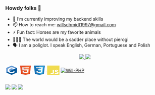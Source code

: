 ### Howdy folks 🤠

- 🌱 I’m currently improving my backend skills
- 📫 How to reach me: willschmidt1997@gmail.com
- ⚡ Fun fact: Horses are my favorite animals
- 🧑🏻‍🍳 The world would be a sadder place without pierogi
- 🗣️ I am a poliglot. I speak English, German, Portuguese and Polish

<div align="center">
  <a href="https://github.com/WillSchmidt97">
  <img height="180em" src="https://github-readme-stats.vercel.app/api?username=WillSchmidt97&show_icons=true&theme=dark&include_all_commits=true&count_private=true"/>
  <img height="180em" src="https://github-readme-stats.vercel.app/api/top-langs/?username=WillSchmidt97&layout=compact&langs_count=7&theme=dark"/>
</div>

<div style="display: inline_block"><br>
  <img align="center" alt="Will-C" height="30" width="40" src="https://github.com/devicons/devicon/blob/master/icons/c/c-original.svg">
  <img align="center" alt="Will-HTML" height="30" width="40" src="https://raw.githubusercontent.com/devicons/devicon/master/icons/html5/html5-original.svg">
  <img align="center" alt="Will-CSS" height="30" width="40" src="https://raw.githubusercontent.com/devicons/devicon/master/icons/css3/css3-original.svg">
  <img align="center" alt="Will-JS" height="30" width="40" src="https://raw.githubusercontent.com/devicons/devicon/master/icons/javascript/javascript-plain.svg">
  <img align="center" alt="Will-PHP" height="50" width="40" src="https://cdn.jsdelivr.net/gh/devicons/devicon/icons/dot-net/dot-net-plain-wordmark.svg">
</div>

##

<div>
  <a href = "mailto:willschmidt1997@gmail.com"><img src="https://img.shields.io/badge/-Gmail-%23333?style=for-the-badge&logo=gmail&logoColor=white" target="_blank"></a>
  <a href = "https://www.linkedin.com/in/william-schmidt-587a1b221/" target="_blank"><img src="https://img.shields.io/badge/-LinkedIn-%230077B5?style=for-the-badge&logo=linkedin&logoColor=white" target="_blank"></a> 
  <a href = "https://t.me/dev_bill" target="_blank"><img src="https://img.shields.io/badge/Telegram-2CA5E0?style=for-the-badge&logo=telegram&logoColor=white"></a> 
</div>
